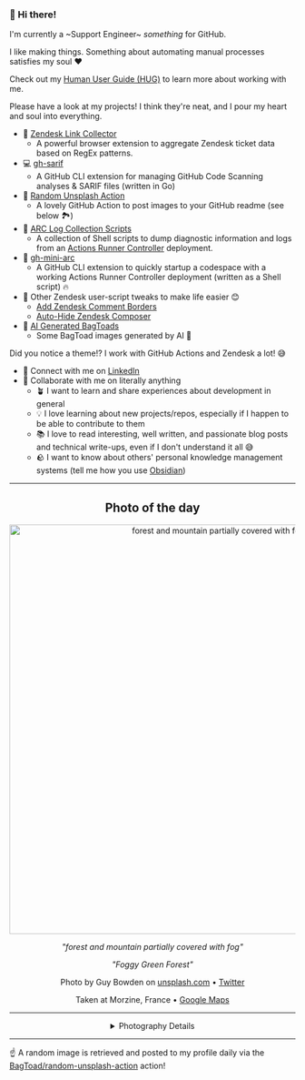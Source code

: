 ### 👋 Hi there!

I'm currently a ~Support Engineer~ _something_ for GitHub.

I like making things. Something about automating manual processes satisfies my soul ❤️

Check out my [Human User Guide (HUG)](https://gist.github.com/BagToad/a28f06f1c46e6e5d419b98921e835f40) to learn more about working with me.

Please have a look at my projects! I think they're neat, and I pour my heart and soul into everything.

- 🔗 [Zendesk Link Collector](https://github.com/BagToad/Zendesk-Link-Collector) 
  - A powerful browser extension to aggregate Zendesk ticket data based on RegEx patterns.
- 💻 [gh-sarif](https://github.com/BagToad/gh-sarif)
  - A GitHub CLI extension for managing GitHub Code Scanning analyses & SARIF files (written in Go)
- 🌊 [Random Unsplash Action](https://github.com/BagToad/random-unsplash-action)
  - A lovely GitHub Action to post images to your GitHub readme (see below 🏞️)
- 🏃 [ARC Log Collection Scripts](https://github.com/BagToad/arc-log-collection-scripts)
  - A collection of Shell scripts to dump diagnostic information and logs from an [Actions Runner Controller](https://github.com/actions/actions-runner-controller) deployment.
- 🏃 [gh-mini-arc](https://github.com/BagToad/gh-mini-arc)
  - A GitHub CLI extension to quickly startup a codespace with a working Actions Runner Controller deployment (written as a Shell script) 🔥
- 🧘 Other Zendesk user-script tweaks to make life easier 😊
  - [Add Zendesk Comment Borders](https://github.com/BagToad/add-zendesk-comment-borders)
  - [Auto-Hide Zendesk Composer](https://github.com/BagToad/Auto-Hide-Zendesk-Composer)
- 🐸 [AI Generated BagToads](https://github.com/BagToad/bagtoads)
  - Some BagToad images generated by AI 🐸

Did you notice a theme!? I work with GitHub Actions and Zendesk a lot! 😅

- 🔗 Connect with me on [LinkedIn](https://www.linkedin.com/in/kynan-ware/)
- 🤝 Collaborate with me on literally anything
  - 🪴 I want to learn and share experiences about development in general
  - 💡 I love learning about new projects/repos, especially if I happen to be able to contribute to them
  - 📚 I love to read interesting, well written, and passionate blog posts and technical write-ups, even if I don't understand it all 😅
  - 🪨 I want to know about others' personal knowledge management systems (tell me how you use [Obsidian](https://obsidian.md/))
 
----
<div align="center">

## Photo of the day
  
  <a href="https://unsplash.com/photos/forest-and-mountain-partially-covered-with-fog-lVDnLUACI18"><img width="720" src="https://images.unsplash.com/photo-1464039397811-476f652a343b?crop=entropy&cs=tinysrgb&fit=max&fm=jpg&ixid=M3w1NTI0NDl8MHwxfHJhbmRvbXx8fHx8fHx8fDE3MjU1MTYwMjZ8&ixlib=rb-4.0.3&q=80&w=1080" alt="forest and mountain partially covered with fog"></a>
  
  <em>"forest and mountain partially covered with fog"</em>
  
  <em>"Foggy Green Forest"</em>

  Photo by Guy Bowden on [unsplash.com](https://unsplash.com/) • [Twitter](https://twitter.com/guybowden)
  
  Taken at Morzine, France • [Google Maps](https://www.google.com/maps/search/?api=1&query=46.179192,6.70887700000003)
  
  ---
  
<details>
<summary>Photography Details</summary>
  
| Parameter     | Value |
| ------------- | ----- |
| Camera Model  | DMC-LX100 |
| Exposure Time | 1/640 |
| Aperture      | 5.6 |
| Focal Length  | 22.7 |
| ISO           | 200 |
| Location      | Morzine, France (France) |
| Coordinates   | Latitude 46.179192, Longitude 6.70887700000003 |

### Map

```geojson
        {
            "type": "FeatureCollection",
            "features": [
                {
                    "type": "Feature",
                    "properties": {},
                    "geometry": {
                        "coordinates": [
                            6.70887700000003,
                            46.179192
                        ],
                        "type": "Point"
                    },
                    "id": 1
                },
                {
                    "type": "Feature",
                    "properties": {},
                    "geometry": {
                        "coordinates": [
                            [
                                7.00887700000003,
                                46.479192
                            ],
                            [
                                7.00887700000003,
                                45.879192
                            ],
                            [
                                6.408877000000031,
                                45.879192
                            ],
                            [
                                6.408877000000031,
                                46.479192
                            ],
                            [
                                7.00887700000003,
                                46.479192
                            ]
                        ],
                        "type": "LineString"
                    }
                }
            ]
        }
```

</details>

</div>

----

☝️ A random image is retrieved and posted to my profile daily via the [BagToad/random-unsplash-action](https://github.com/BagToad/random-unsplash-action) action!
